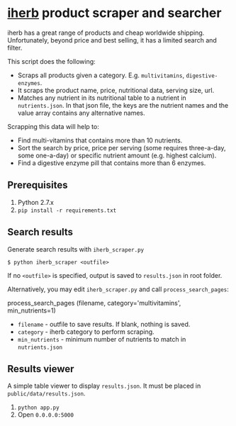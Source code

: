 # [iherb](http://iherb.com) product scraper and searcher

iherb has a great range of products and cheap worldwide shipping.
Unfortunately, beyond price and best selling, it has a limited search and filter.

This script does the following:

* Scraps all products given a category. E.g. `multivitamins`, `digestive-enzymes`.
* It scraps the product name, price, nutritional data, serving size, url.
* Matches any nutrient in its nutritional table to a nutrient in `nutrients.json`. In that json file, the keys are the nutrient names and the value array contains any alternative names.

Scrapping this data will help to:

* Find multi-vitamins that contains more than 10 nutrients.
* Sort the search by price, price per serving (some requires three-a-day, some one-a-day) or specific nutrient amount (e.g. highest calcium).
* Find a digestive enzyme pill that contains more than 6 enzymes.

## Prerequisites
1. Python 2.7.x
1. `pip install -r requirements.txt`

## Search results
Generate search results with `iherb_scraper.py`
```
$ python iherb_scraper <outfile>
```
If no `<outfile>` is specified, output is saved to `results.json` in root folder.

Alternatively, you may edit `iherb_scraper.py` and call `process_search_pages`:

process_search_pages (filename, category='multivitamins', min_nutrients=1)

  * `filename` - outfile to save results. If blank, nothing is saved.
  * `category` - iherb category to perform scraping.
  * `min_nutrients` - minimum number of nutrients to match in `nutrients.json`

## Results viewer
A simple table viewer to display `results.json`.
It must be placed in `public/data/results.json`.

1. `python app.py`
1. Open `0.0.0.0:5000`